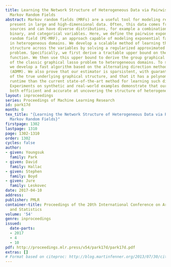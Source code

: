 ```yaml
---
title: Learning the Network Structure of Heterogeneous Data via Pairwise Exponential
  Markov Random Fields
abstract: Markov random fields (MRFs) are a useful tool for modeling relationships
  present in large and high-dimensional data. Often, this data comes from various
  sources and can have diverse distributions, for example a combination of numerical,
  binary, and categorical variables. Here, we define the pairwise exponential Markov
  random field (PE-MRF), an approach capable of modeling exponential family distributions
  in heterogeneous domains. We develop a scalable method of learning the graphical
  structure across the variables by solving a regularized approximated maximum likelihood
  problem. Specifically, we first derive a tractable upper bound on the log-partition
  function. We then use this upper bound to derive the group graphical lasso, a generalization
  of the classic graphical lasso problem to heterogeneous domains. To solve this problem,
  we develop a fast algorithm based on the alternating direction method of multipliers
  (ADMM). We also prove that our estimator is sparsistent, with guaranteed recovery
  of the true underlying graphical structure, and that it has a polynomially faster
  runtime than the current state-of-the-art method for learning such distributions.
  Experiments on synthetic and real-world examples demonstrate that our approach is
  both efficient and accurate at uncovering the structure of heterogeneous data.
layout: inproceedings
series: Proceedings of Machine Learning Research
id: park17d
month: 0
tex_title: "{Learning the Network Structure of Heterogeneous Data via Pairwise Exponential
  Markov Random Fields}"
firstpage: 1302
lastpage: 1310
page: 1302-1310
order: 1302
cycles: false
author:
- given: Youngsuk
  family: Park
- given: David
  family: Hallac
- given: Stephen
  family: Boyd
- given: Jure
  family: Leskovec
date: 2017-04-10
address: 
publisher: PMLR
container-title: Proceedings of the 20th International Conference on Artificial Intelligence
  and Statistics
volume: '54'
genre: inproceedings
issued:
  date-parts:
  - 2017
  - 4
  - 10
pdf: http://proceedings.mlr.press/v54/park17d/park17d.pdf
extras: []
# Format based on citeproc: http://blog.martinfenner.org/2013/07/30/citeproc-yaml-for-bibliographies/
---
```

